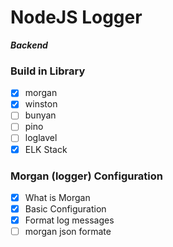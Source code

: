 # NodeJS Logger

**_Backend_**

### Build in Library

- [x] morgan
- [x] winston
- [ ] bunyan
- [ ] pino
- [ ] loglavel
- [x] ELK Stack

### Morgan (logger) Configuration

- [x] What is Morgan
- [x] Basic Configuration
- [x] Format log messages
- [ ] morgan json formate
